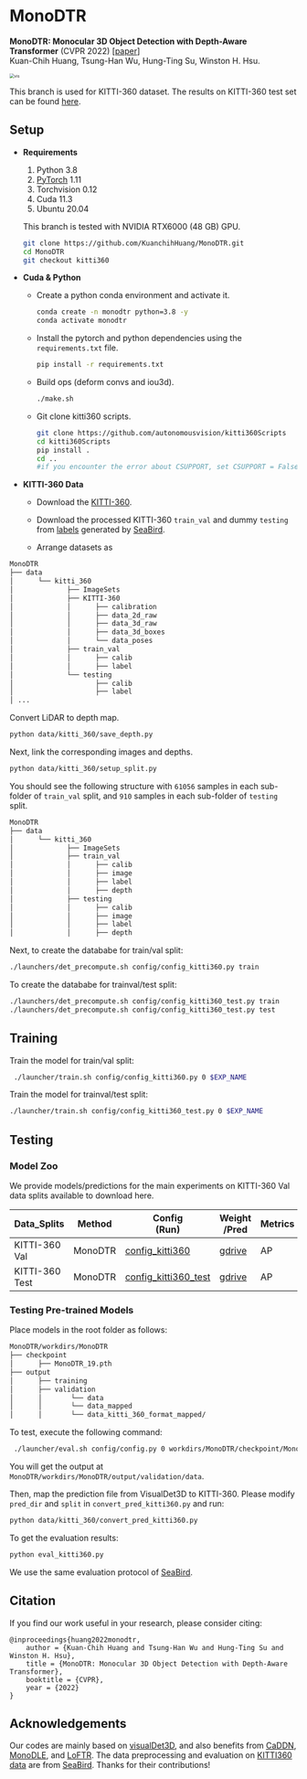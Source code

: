 # MonoDTR

**MonoDTR: Monocular 3D Object Detection with Depth-Aware Transformer** (CVPR 2022) [[paper](https://arxiv.org/abs/2203.10981)]\
Kuan-Chih Huang, Tsung-Han Wu, Hung-Ting Su, Winston H. Hsu.

<img src="resources/example.jpg" alt="vis" style="zoom:50%;" />

This branch is used for KITTI-360 dataset. The results on KITTI-360 test set can be found [here](https://www.cvlibs.net/datasets/kitti-360/eval_bbox_detect_detail.php?benchmark=bbox3d&result=f5508c2c6753b33341f66f1d965f9df51d8671a1).

## Setup

- **Requirements**

  1. Python 3.8
  2. [PyTorch](http://pytorch.org) 1.11
  3. Torchvision 0.12
  4. Cuda 11.3
  5. Ubuntu 20.04

  This branch is tested with NVIDIA RTX6000 (48 GB) GPU.
  ```bash
  git clone https://github.com/KuanchihHuang/MonoDTR.git
  cd MonoDTR
  git checkout kitti360
  ```

- **Cuda & Python**

  - Create a python conda environment and activate it.
    ```bash
    conda create -n monodtr python=3.8 -y
    conda activate monodtr
    ```

  - Install the pytorch and python dependencies using the `requirements.txt` file. 
    ```bash
    pip install -r requirements.txt
    ```
  - Build ops (deform convs and iou3d).
    ```bash
    ./make.sh
    ```
  - Git clone kitti360 scripts.
    ```bash
    git clone https://github.com/autonomousvision/kitti360Scripts
    cd kitti360Scripts
    pip install .
    cd ..
    #if you encounter the error about CSUPPORT, set CSUPPORT = False at Line 26 in kitti360scripts/viewer/kitti360Viewer3DRaw.py 
    ```

- **KITTI-360 Data**
  - Download the [KITTI-360](http://www.cvlibs.net/datasets/kitti-360/).
  - Download the processed KITTI-360 `train_val` and dummy `testing` from [labels](https://drive.google.com/file/d/1h1VmHNdoIKRecJKANt1Wj_-nDNX_HCQG/view?usp=sharing) generated by [SeaBird](https://github.com/abhi1kumar/SeaBird/tree/main/PanopticBEV).

  - Arrange datasets as

```bash
MonoDTR
├── data
│      └── kitti_360
│             ├── ImageSets
│             ├── KITTI-360
│             │      ├── calibration
│             │      ├── data_2d_raw
│             │      ├── data_3d_raw
│             │      ├── data_3d_boxes
│             │      └── data_poses
│             ├── train_val
│             │      ├── calib
│             │      ├── label
│             └── testing
│                    ├── calib
│                    ├── label
│ ...
```

Convert LiDAR to depth map.
```bash
python data/kitti_360/save_depth.py
```

Next, link the corresponding images and depths.

```bash
python data/kitti_360/setup_split.py
```

You should see the following structure with `61056` samples in each sub-folder of `train_val` split, and `910` samples in each 
sub-folder of `testing` split.

```bash
MonoDTR
├── data
│      └── kitti_360
│             ├── ImageSets
│             ├── train_val
│             │      ├── calib
│             │      ├── image
│             │      ├── label
│             │      ├── depth
│             ├── testing
│             │      ├── calib
│             │      ├── image
│             │      ├── label
│             │      ├── depth
```

Next, to create the datababe for train/val split:

```bash
./launchers/det_precompute.sh config/config_kitti360.py train 
```

To create the datababe for trainval/test split:
```bash
./launchers/det_precompute.sh config/config_kitti360_test.py train 
./launchers/det_precompute.sh config/config_kitti360_test.py test
```

## Training

Train the model for train/val split:
```bash
 ./launcher/train.sh config/config_kitti360.py 0 $EXP_NAME
```
Train the model for trainval/test split:
```bash
./launcher/train.sh config/config_kitti360_test.py 0 $EXP_NAME
```

## Testing

### Model Zoo

We provide models/predictions for the main experiments on KITTI-360 Val data splits available to download here.

| Data_Splits | Method  | Config<br/>(Run)                                          | Weight<br>/Pred  | Metrics | Lrg<br/>(50) | Car<br/>(50) | Mean<br/>(50) | Lrg<br/>(25) | Car<br/>(25) | Mean<br/>(25) 
|------------|---------|------------------------------------------------------------------|----------|--------|----------|-----------|----------|-----------|----------------|----
| KITTI-360 Val  | MonoDTR | [config_kitti360](config/config_kitti360.py)          | [gdrive](https://drive.google.com/file/d/145_kWshU3in3Z5ElFnEczeja8uHSSola/view?usp=sharing) | AP   | 6.93 | 50.20 | 28.57 | 22.93 | 58.12 | 40.53 
| KITTI-360 Test | MonoDTR | [config_kitti360_test](config/config_kitti360_test.py)        | [gdrive]() | AP   |   -   |   -   | 3.02 |   -   |   -   | 39.76 

### Testing Pre-trained Models

Place models in the root folder as follows:

```bash
MonoDTR/workdirs/MonoDTR
├── checkpoint
│      ├── MonoDTR_19.pth
├── output
│      ├── training
│      ├── validation
│      │       └── data
│      │       └── data_mapped
│      │       └── data_kitti_360_format_mapped/
```

To test, execute the following command:
```bash
 ./launcher/eval.sh config/config.py 0 workdirs/MonoDTR/checkpoint/MonoDTR_19.pth validation
```
You will get the output at `MonoDTR/workdirs/MonoDTR/output/validation/data`.

Then, map the prediction file from VisualDet3D to KITTI-360. Please modify `pred_dir` and `split` in `convert_pred_kitti360.py` and run:
```bash
python data/kitti_360/convert_pred_kitti360.py
```
To get the evaluation results:
```bash
python eval_kitti360.py
```
We use the same evaluation protocol of [SeaBird](https://github.com/abhi1kumar/SeaBird/tree/main/PanopticBEV).

## Citation

If you find our work useful in your research, please consider citing:

```
@inproceedings{huang2022monodtr,
    author = {Kuan-Chih Huang and Tsung-Han Wu and Hung-Ting Su and Winston H. Hsu},
    title = {MonoDTR: Monocular 3D Object Detection with Depth-Aware Transformer},
    booktitle = {CVPR},
    year = {2022}    
}
```

## Acknowledgements
Our codes are mainly based on [visualDet3D](https://github.com/Owen-Liuyuxuan/visualDet3D), and also benefits from [CaDDN](https://github.com/TRAILab/CaDDN), [MonoDLE](https://github.com/xinzhuma/monodle), and [LoFTR](https://github.com/zju3dv/LoFTR). The data preprocessing and evaluation on [KITTI360 data](https://github.com/autonomousvision/kitti360Scripts) are from [SeaBird](https://github.com/abhi1kumar/SeaBird). Thanks for their contributions!
